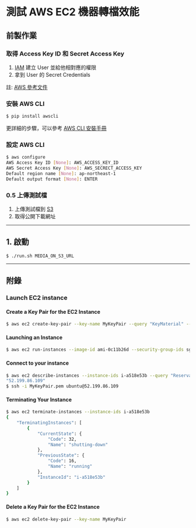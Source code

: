# 測試 AWS EC2 機器轉檔效能


## 前製作業

### 取得 Access Key ID 和 Secret Access Key

1. [IAM](https://console.aws.amazon.com/iam/home) 建立 User 並給他相對應的權限
1. 拿到 User 的 Secret Credentials

註: [AWS 參考文件](http://docs.aws.amazon.com/cli/latest/userguide/cli-chap-getting-set-up.html)

### 安裝 AWS CLI

```bash
$ pip install awscli
```
更詳細的步驟，可以參考 [AWS CLI 安裝手冊](http://docs.aws.amazon.com/cli/latest/userguide/installing.html#install-with-pip)


### 設定 AWS CLI

```bash
$ aws configure
AWS Access Key ID [None]: AWS_ACCESS_KEY_ID
AWS Secret Access Key [None]: AWS_SECRECT_ACCESS_KEY
Default region name [None]: ap-northeast-1
Default output format [None]: ENTER
```

### 0.5 上傳測試檔

1. 上傳測試檔到 [S3](https://console.aws.amazon.com/s3/home)
1. 取得公開下載網址

---

## 1. 啟動

```
$ ./run.sh MEDIA_ON_S3_URL
```

---

## 附錄

### Launch EC2 instance

#### Create a Key Pair for the EC2 Instance

```bash
$ aws ec2 create-key-pair --key-name MyKeyPair --query "KeyMaterial" --output text > MyKeyPair.pem
```

#### Launching an Instance

```bash
$ aws ec2 run-instances --image-id ami-0c11b26d --security-group-ids sg-98b474ff --count 1 --instance-type t2.micro --key-name MyKeyPair 
```

#### Connect to your instance

```bash
$ aws ec2 describe-instances --instance-ids i-a518e53b --query "Reservations[0].Instances[0].PublicIpAddress"
"52.199.86.109"
$ ssh -i MyKeyPair.pem ubuntu@52.199.86.109
```

#### Terminating Your Instance

```bash
$ aws ec2 terminate-instances --instance-ids i-a518e53b
{                                              
    "TerminatingInstances": [                  
        {                                      
            "CurrentState": {                  
                "Code": 32,                    
                "Name": "shutting-down"        
            },                                 
            "PreviousState": {                 
                "Code": 16,                    
                "Name": "running"              
            },                                 
            "InstanceId": "i-a518e53b"         
        }                                      
    ]                                          
}                                              
```

#### Delete a Key Pair for the EC2 Instance

```bash
$ aws ec2 delete-key-pair --key-name MyKeyPair
```
